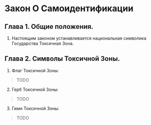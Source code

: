 # Закон О Самоидентификации

## Глава 1. Общие положения.

1. Настоящим законом устанавливается национальная символика Государства Токсичная Зона.

## Глава 2. Символы Токсичной Зоны.

1. Флаг Токсичной Зоны: 

> TODO

2. Герб Токсичной Зоны:

> TODO

3. Гимн Токсичной Зоны: 

> TODO
